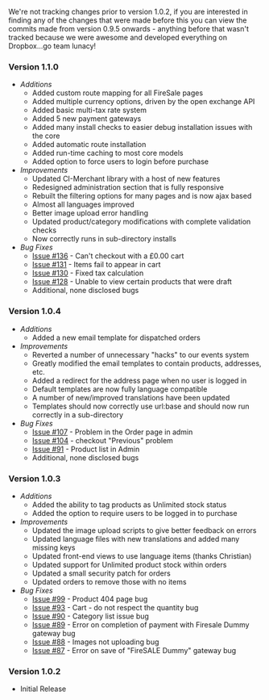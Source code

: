 We're not tracking changes prior to version 1.0.2, if you are interested in finding any of the changes that were made before this you can view the commits made from version 0.9.5 onwards - anything before that wasn't tracked because we were awesome and developed everything on Dropbox...go team lunacy!

### Version 1.1.0
* *Additions*
	* Added custom route mapping for all FireSale pages
	* Added multiple currency options, driven by the open exchange API
	* Added basic multi-tax rate system
	* Added 5 new payment gateways
	* Added many install checks to easier debug installation issues with the core
	* Added automatic route installation
	* Added run-time caching to most core models
	* Added option to force users to login before purchase
* *Improvements*
	* Updated CI-Merchant library with a host of new features
	* Redesigned administration section that is fully responsive
	* Rebuilt the filtering options for many pages and is now ajax based
	* Almost all languages improved
	* Better image upload error handling
	* Updated product/category modifications with complete validation checks
	* Now correctly runs in sub-directory installs
* *Bug Fixes*
	* [Issue #136](https://github.com/firesale/FireSale/issues/136) - Can't checkout with a £0.00 cart
	* [Issue #131](https://github.com/firesale/FireSale/issues/131) - Items fail to appear in cart
	* [Issue #130](https://github.com/firesale/FireSale/issues/130) - Fixed tax calculation
	* [Issue #128](https://github.com/firesale/FireSale/issues/128) - Unable to view certain products that were draft
	* Additional, none disclosed bugs

### Version 1.0.4
* *Additions*
	* Added a new email template for dispatched orders
* *Improvements*
	* Reverted a number of unnecessary "hacks" to our events system
	* Greatly modified the email templates to contain products, addresses, etc.
	* Added a redirect for the address page when no user is logged in
	* Default templates are now fully language compatible
	* A number of new/improved translations have been updated
	* Templates should now correctly use url:base and should now run correctly in a sub-directory
* *Bug Fixes*
	* [Issue #107](https://github.com/firesale/FireSale/issues/107) - Problem in the Order page in admin
	* [Issue #104](https://github.com/firesale/FireSale/issues/104) - checkout "Previous" problem
	* [Issue #91](https://github.com/firesale/FireSale/issues/91) - Product list in Admin
	* Additional, none disclosed bugs

### Version 1.0.3

* *Additions*
	* Added the ability to tag products as Unlimited stock status
	* Added the option to require users to be logged in to purchase
* *Improvements*
	* Updated the image upload scripts to give better feedback on errors
	* Updated language files with new translations and added many missing keys
	* Updated front-end views to use language items (thanks Christian)
	* Updated support for Unlimited product stock within orders
	* Updated a small security patch for orders
	* Updated orders to remove those with no items
* *Bug Fixes*
	* [Issue #99](https://github.com/firesale/FireSale/issues/99) - Product 404 page bug
	* [Issue #93](https://github.com/firesale/FireSale/issues/93) - Cart - do not respect the quantity bug
	* [Issue #90](https://github.com/firesale/FireSale/issues/90) - Category list issue bug
	* [Issue #89](https://github.com/firesale/FireSale/issues/89) - Error on completion of payment with Firesale Dummy gateway bug
	* [Issue #88](https://github.com/firesale/FireSale/issues/88) - Images not uploading bug
	* [Issue #87](https://github.com/firesale/FireSale/issues/87) - Error on save of "FireSALE Dummy" gateway bug

### Version 1.0.2
* Initial Release